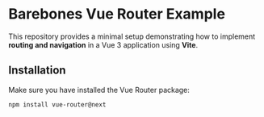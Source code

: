 # Barebones Vue Router Example  

This repository provides a minimal setup demonstrating how to implement **routing and navigation** in a Vue 3 application using **Vite**.  

## Installation  

Make sure you have installed the Vue Router package:  
```bash
npm install vue-router@next
